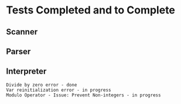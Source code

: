 #  Tests Completed and to Complete

## Scanner

## Parser

## Interpreter
    Divide by zero error - done
    Var reinitialization error - in progress
    Modulo Operator - Issue: Prevent Non-integers - in progress